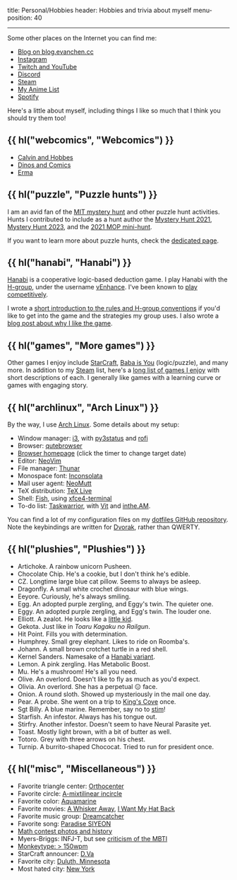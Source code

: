 title: Personal/Hobbies
header: Hobbies and trivia about myself
menu-position: 40

---

Some other places on the Internet you can find me:

- [Blog on blog.evanchen.cc](https://blog.evanchen.cc)
- [Instagram](https://www.instagram.com/evanchen.cc/)
- [Twitch and YouTube](videos.html)
- [Discord](discord.html)
- [Steam][steam]
- [My Anime List](https://myanimelist.net/animelist/vEnhance)
- [Spotify](https://open.spotify.com/user/31ligpcn22uiybn6wwrfrouklsxq/playlists)

Here's a little about myself, including things I like so much that
I think you should try them too!

## {{ hl("webcomics", "Webcomics") }}

- [Calvin and Hobbes](https://www.gocomics.com/calvinandhobbes/)
- [Dinos and Comics](https://www.instagram.com/dinosandcomics/)
- [Erma](https://www.webtoons.com/en/challenge/erma/list?title_no=170650&page=1)

## {{ hl("puzzle", "Puzzle hunts") }}

I am an avid fan of the
[MIT mystery hunt](http://web.mit.edu/puzzle/www/huntsbyyear.html)
and other puzzle hunt activities.
Hunts I contributed to include as a hunt author the
[Mystery Hunt 2021](https://puzzles.mit.edu/2021/),
[Mystery Hunt 2023](https://interestingthings.museum/),
and the [2021 MOP mini-hunt](mop/2021.html).

If you want to learn more about puzzle hunts,
check the [dedicated page](puzzlehunt.html).

## {{ hl("hanabi", "Hanabi") }}

[Hanabi](<https://en.wikipedia.org/wiki/Hanabi_(card_game)>)
is a cooperative logic-based deduction game.
I play Hanabi with the [H-group](https://github.com/Zamiell/hanabi-conventions),
under the username [vEnhance](https://hanab.live/scores/vEnhance).
I've been known to [play competitively](https://hanabi-competitions.com/).

I wrote a
[short introduction to the rules and H-group conventions](https://tinyurl.com/hanabi-evan-intro)
if you'd like to get into the game and the strategies my group uses.
I also wrote a
[blog post about why I like the game](https://blog.evanchen.cc/2023/09/19/the-depth-of-hanabi/).

## {{ hl("games", "More games") }}

Other games I enjoy include
[StarCraft](https://en.wikipedia.org/wiki/StarCraft_II:_Legacy_of_the_Void),
[Baba is You](https://hempuli.itch.io/baba) (logic/puzzle),
and many more.
In addition to my [Steam][steam] list,
here's a [long list of games I enjoy](games.html)
with short descriptions of each.
I generally like games with a learning curve or
games with engaging story.

## {{ hl("archlinux", "Arch Linux") }}

By the way, I use [Arch Linux](https://www.archlinux.org/).
Some details about my setup:

- Window manager: [i3](https://i3wm.org/),
  with [py3status](https://py3status.readthedocs.io/en/latest/index.html)
  and [rofi](https://github.com/davatorium/rofi)
- Browser: [qutebrowser](https://en.wikipedia.org/wiki/Qutebrowser)
- [Browser homepage](static/browser-homepage.html)
  (click the timer to change target date)
- Editor: [NeoVim](https://neovim.io/)
- File manager: [Thunar](https://en.wikipedia.org/wiki/Thunar)
- Monospace font: [Inconsolata](https://en.wikipedia.org/wiki/Inconsolata)
- Mail user agent: [NeoMutt](https://neomutt.org/)
- TeX distribution: [TeX Live](https://tug.org/texlive/)
- Shell: [Fish](http://fishshell.com/),
  using [xfce4-terminal](https://docs.xfce.org/apps/xfce4-terminal/start)
- To-do list: [Taskwarrior](https://taskwarrior.org/),
  with [Vit](https://github.com/vit-project/vit) and [inthe.AM](https://inthe.am/).

You can find a lot of my configuration files on my
[dotfiles GitHub repository](https://github.com/vEnhance/dotfiles).
Note the keybindings are written for
[Dvorak](https://en.wikipedia.org/wiki/Dvorak_Simplified_Keyboard),
rather than QWERTY.

## {{ hl("plushies", "Plushies") }}

- Artichoke. A rainbow unicorn Pusheen.
- Chocolate Chip. He's a cookie, but I don't think he's edible.
- CZ. Longtime large blue cat pillow. Seems to always be asleep.
- Dragonfly. A small white crochet dinosaur with blue wings.
- Eeyore. Curiously, he's always smiling.
- Egg. An adopted purple zergling, and Eggy's twin. The quieter one.
- Eggy. An adopted purple zergling, and Egg's twin. The louder one.
- Elliott. A zealot. He looks like a [little kid][ragelot].
- Gekota. Just like in _Toaru Kagaku no Railgun_.
- Hit Point. Fills you with determination.
- Humphrey. Small grey elephant. Likes to ride on Roomba's.
- Johann. A small brown crotchet turtle in a red shell.
- Kernel Sanders. Namesake of a [Hanabi variant][candycornmix].
- Lemon. A pink zergling. Has Metabolic Boost.
- Mu. He's a mushroom! He's all you need.
- Olive. An overlord. Doesn't like to fly as much as you'd expect.
- Olivia. An overlord. She has a perpetual :expressionless: face.
- Onion. A round sloth. Showed up mysteriously in the mail one day.
- Pear. A probe. She went on a trip to [King's Cove][kc] once.
- Sgt Billy. A blue marine. Remember, say no to [stim][stim]!
- Starfish. An infestor. Always has his tongue out.
- Stirfry. Another infestor. Doesn't seem to have Neural Parasite yet.
- Toast. Mostly light brown, with a bit of butter as well.
- Totoro. Grey with three arrows on his chest.
- Turnip. A burrito-shaped Chococat. Tried to run for president once.

[kc]: https://liquipedia.net/starcraft2/King%27s_Cove_LE
[candycornmix]: https://github.com/Hanabi-Live/hanabi-live/blob/main/docs/variants.md#candy-corn-mix-5-suits
[ragelot]: https://carbotanimations.fandom.com/wiki/Bob_the_Ragelot
[infestor]: https://carbotanimations.fandom.com/wiki/Infestor
[stim]: https://liquipedia.net/starcraft2/Stimpack

## {{ hl("misc", "Miscellaneous") }}

- Favorite triangle center: [Orthocenter][orthocenter]
- Favorite circle: [A-mixtilinear incircle][mixt]
- Favorite color: [Aquamarine][aquamarine]
- Favorite movies: [A Whisker Away][awa], [I Want My Hat Back][hat]
- Favorite music group: [Dreamcatcher][dreamcatcher]
- Favorite song: [Paradise SIYEON][paradise]
- [Math contest photos and history](history.html)
- Myers-Briggs: INFJ-T, but see [criticism of the MBTI](https://en.wikipedia.org/wiki/Myers-Briggs_Type_Indicator#Criticism)
- [Monkeytype: > 150wpm](https://monkeytype.com/profile/vEnhance)
- StarCraft announcer: [D.Va](https://starcraft.fandom.com/wiki/D.Va)
- Favorite city: [Duluth, Minnesota](https://en.wikipedia.org/wiki/Duluth%2C_Minnesota)
- Most hated city: [New York](https://en.wikipedia.org/wiki/New_York_City)

[orthocenter]: https://mathworld.wolfram.com/Orthocenter.html
[mixt]: https://mathworld.wolfram.com/MixtilinearIncircles.html
[aquamarine]: https://en.wikipedia.org/wiki/Aquamarine_(color)
[steam]: https://steamcommunity.com/id/vEnhance/games/?tab=all
[hat]: https://www.imdb.com/title/tt2935976/
[dreamcatcher]: https://en.wikipedia.org/wiki/Dreamcatcher_(group)
[paradise]: https://www.youtube.com/watch?v=6TyOvuMWGSQ&ab_channel=Dreamcatcherofficial
[awa]: https://en.wikipedia.org/wiki/A_Whisker_Away

